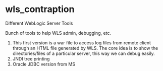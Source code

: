 # wls_contraption
Different WebLogic Server Tools

Bunch of tools to help WLS admin, debugging, etc.

1. This first version is a war file to access log files from remote client through an HTML file generated by WLS.
   The core idea is to show the directories/files of a particular server, this way we can debug easily. 
2. JNDI tree printing
3. Oracle JDBC version from MS

